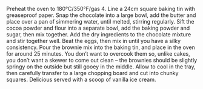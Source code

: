 Preheat the oven to 180°C/350°F/gas 4. Line a 24cm square baking tin with greaseproof paper.
Snap the chocolate into a large bowl, add the butter and place over a pan of simmering water, until melted, stirring regularly.
Sift the cocoa powder and flour into a separate bowl, add the baking powder and sugar, then mix together.
Add the dry ingredients to the chocolate mixture and stir together well. Beat the eggs, then mix in until you have a silky consistency.
Pour the brownie mix into the baking tin, and place in the oven for around 25 minutes. You don’t want to overcook them so, unlike cakes, you don’t want a skewer to come out clean – the brownies should be slightly springy on the outside but still gooey in the middle.
Allow to cool in the tray, then carefully transfer to a large chopping board and cut into chunky squares. Delicious served with a scoop of vanilla ice cream.